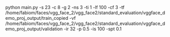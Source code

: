 python main.py -s 23 -c 8 -g 2 -ns 3 -ti 1 -lf 100 -cf 3 -tf /home/fabiom/faces/vgg_face_2/vgg_face2/standard_evaluation/vggface_demo_proj_output/train_copied 
-vf /home/fabiom/faces/vgg_face_2/vgg_face2/standard_evaluation/vggface_demo_proj_output/validation -ir 32 -p 0.5 -is 100 -spt 0.1
